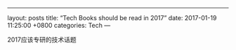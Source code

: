 ---
layout: posts
title: “Tech Books should be read in 2017”
date: 2017-01-19 11:25:00 +0800
categories: Tech
—

2017应该专研的技术话题
